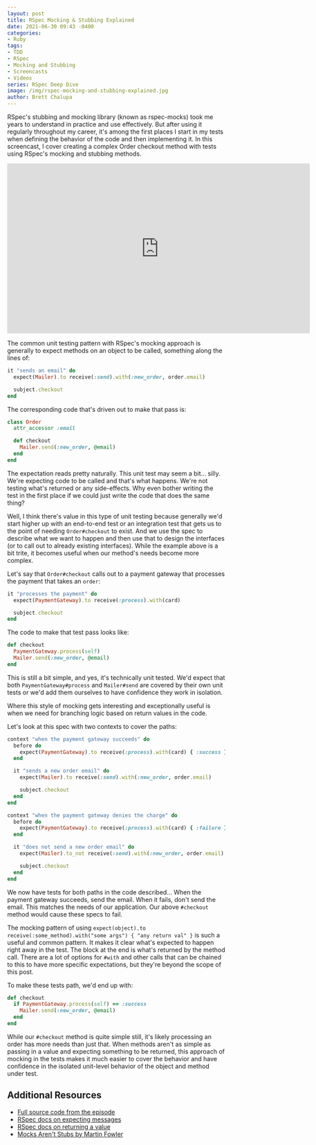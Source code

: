 ```yaml
---
layout: post
title: RSpec Mocking & Stubbing Explained
date: 2021-06-30 09:43 -0400
categories:
- Ruby
tags:
- TDD
- RSpec
- Mocking and Stubbing
- Screencasts
- Videos
series: RSpec Deep Dive
image: /img/rspec-mocking-and-stubbing-explained.jpg
author: Brett Chalupa
---
```


RSpec's stubbing and mocking library (known as rspec-mocks) took me years to
understand in practice and use effectively. But after using it regularly
throughout my career, it's among the first places I start in my tests when
defining the behavior of the code and then implementing it. In this screencast,
I cover creating a complex Order checkout method with tests using RSpec's
mocking and stubbing methods.

<iframe width="700" height="393" src="https://www.youtube.com/embed/ciVXLf6YnUE" title="YouTube video player" frameborder="0" allow="accelerometer; autoplay; clipboard-write; encrypted-media; gyroscope; picture-in-picture" allowfullscreen></iframe>

The common unit testing pattern with RSpec's mocking approach is generally to
expect methods on an object to be called, something along the lines of:

``` ruby
it "sends an email" do
  expect(Mailer).to receive(:send).with(:new_order, order.email)

  subject.checkout
end
```

The corresponding code that's driven out to make that pass is:

``` ruby
class Order
  attr_accessor :email

  def checkout
    Mailer.send(:new_order, @email)
  end
end
```

The expectation reads pretty naturally. This unit test may seem a bit... silly.
We're expecting code to be called and that's what happens. We're not testing
what's returned or any side-effects. Why even bother writing the test in the
first place if we could just write the code that does the same thing?

Well, I think there's value in this type of unit testing because generally we'd
start higher up with an end-to-end test or an integration test that gets us to
the point of needing `Order#checkout` to exist. And we use the spec to describe
what we want to happen and then use that to design the interfaces (or to call
out to already existing interfaces). While the example above is a bit trite, it
becomes useful when our method's needs become more complex.

Let's say that `Order#checkout` calls out to a payment gateway that processes
the payment that takes an `order`:

``` ruby
it "processes the payment" do
  expect(PaymentGateway).to receive(:process).with(card)

  subject.checkout
end
```

The code to make that test pass looks like:

``` ruby
def checkout
  PaymentGateway.process(self)
  Mailer.send(:new_order, @email)
end
```

This is still a bit simple, and yes, it's technically unit tested. We'd
expect that both `PaymentGateway#process` and `Mailer#send` are covered by
their own unit tests or we'd add them ourselves to have confidence they work in
isolation.

Where this style of mocking gets interesting and exceptionally useful is when
we need for branching logic based on return values in the code.

Let's look at this spec with two contexts to cover the paths:

``` ruby
context "when the payment gateway succeeds" do
  before do
    expect(PaymentGateway).to receive(:process).with(card) { :success }
  end

  it "sends a new order email" do
    expect(Mailer).to receive(:send).with(:new_order, order.email)

    subject.checkout
  end
end

context "when the payment gateway denies the charge" do
  before do
    expect(PaymentGateway).to receive(:process).with(card) { :failure }
  end

  it "does not send a new order email" do
    expect(Mailer).to_not receive(:send).with(:new_order, order.email)

    subject.checkout
  end
end
```

We now have tests for both paths in the code described... When the payment
gateway succeeds, send the email. When it fails, don't send the email. This
matches the needs of our application. Our above `#checkout` method would cause
these specs to fail.

The mocking pattern of using `expect(object).to receive(:some_method).with("some args") { "any return val" }`
is such a useful and common pattern. It makes it clear what's expected to
happen right away in the test. The block at the end is what's returned by the
method call. There are a lot of options for `#with` and other calls that can be
chained to this to have more specific expectations, but they're beyond the
scope of this post.

To make these tests path, we'd end up with:

``` ruby
def checkout
  if PaymentGateway.process(self) == :success
    Mailer.send(:new_order, @email)
  end
end
```

While our `#checkout` method is quite simple still, it's likely processing an
order has more needs than just that. When methods aren't as simple as passing
in a value and expecting something to be returned, this approach of mocking in
the tests makes it much easier to cover the behavior and have confidence in the
isolated unit-level behavior of the object and method under test.

## Additional Resources

- [Full source code from the episode](https://github.com/brettchalupa/screencasts/tree/master/rspec-mocking-explained)
- [RSpec docs on expecting messages](https://relishapp.com/rspec/rspec-mocks/v/3-10/docs/basics/expecting-messages)
- [RSpec docs on returning a value](https://relishapp.com/rspec/rspec-mocks/v/3-10/docs/configuring-responses/returning-a-value)
- [Mocks Aren't Stubs by Martin Fowler](https://martinfowler.com/articles/mocksArentStubs.html)
